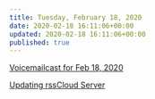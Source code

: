 ```yaml
---
title: Tuesday, February 18, 2020
date: 2020-02-18 16:11:06+00:00
updated: 2020-02-18 16:11:06+00:00
published: true
---
```


[Voicemailcast for Feb 18, 2020](/voicemailcast-for-feb-18-2020/)

[Updating rssCloud Server](/updating-rsscloud-server/)


